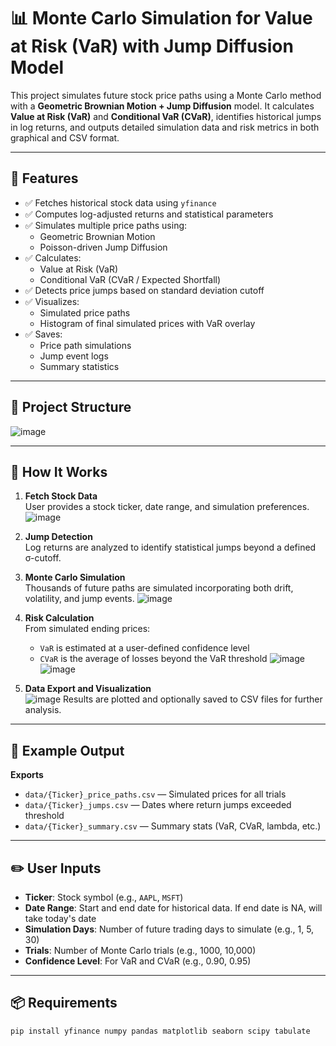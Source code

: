 # 📊 Monte Carlo Simulation for Value at Risk (VaR) with Jump Diffusion Model

This project simulates future stock price paths using a Monte Carlo method with a **Geometric Brownian Motion + Jump Diffusion** model. It calculates **Value at Risk (VaR)** and **Conditional VaR (CVaR)**, identifies historical jumps in log returns, and outputs detailed simulation data and risk metrics in both graphical and CSV format.

---

## 🔧 Features

- ✅ Fetches historical stock data using `yfinance`
- ✅ Computes log-adjusted returns and statistical parameters
- ✅ Simulates multiple price paths using:
  - Geometric Brownian Motion
  - Poisson-driven Jump Diffusion
- ✅ Calculates:
  - Value at Risk (VaR)
  - Conditional VaR (CVaR / Expected Shortfall)
- ✅ Detects price jumps based on standard deviation cutoff
- ✅ Visualizes:
  - Simulated price paths
  - Histogram of final simulated prices with VaR overlay
- ✅ Saves:
  - Price path simulations
  - Jump event logs
  - Summary statistics

---

## 📁 Project Structure

![image](https://github.com/user-attachments/assets/4ad8d00c-dcc8-4fa8-897d-cd385930b827)

---

## 🧪 How It Works

1. **Fetch Stock Data**  
   User provides a stock ticker, date range, and simulation preferences.
![image](https://github.com/user-attachments/assets/e4d38bad-bc00-4f53-816c-c35b34a74058)

2. **Jump Detection**  
   Log returns are analyzed to identify statistical jumps beyond a defined σ-cutoff.

3. **Monte Carlo Simulation**  
   Thousands of future paths are simulated incorporating both drift, volatility, and jump events.
![image](https://github.com/user-attachments/assets/45b25349-dc2c-4a62-8890-67977750b411)

4. **Risk Calculation**  
   From simulated ending prices:
   - `VaR` is estimated at a user-defined confidence level
   - `CVaR` is the average of losses beyond the VaR threshold
![image](https://github.com/user-attachments/assets/19138555-058e-49e6-a8b9-960f69bf0141)
![image](https://github.com/user-attachments/assets/c9317986-2772-43cf-9db2-d42196a12f80)


5. **Data Export and Visualization**  
![image](https://github.com/user-attachments/assets/fb2e5772-df56-4daf-86fd-c6c4951038aa)
Results are plotted and optionally saved to CSV files for further analysis.

---

## 📌 Example Output

**Exports**
- `data/{Ticker}_price_paths.csv` — Simulated prices for all trials
- `data/{Ticker}_jumps.csv` — Dates where return jumps exceeded threshold
- `data/{Ticker}_summary.csv` — Summary stats (VaR, CVaR, lambda, etc.)

---

## ✏️ User Inputs

- **Ticker**: Stock symbol (e.g., `AAPL`, `MSFT`)
- **Date Range**: Start and end date for historical data. If end date is NA, will take today's date
- **Simulation Days**: Number of future trading days to simulate (e.g., 1, 5, 30)
- **Trials**: Number of Monte Carlo trials (e.g., 1000, 10,000)
- **Confidence Level**: For VaR and CVaR (e.g., 0.90, 0.95)

---

## 📦 Requirements

```bash
pip install yfinance numpy pandas matplotlib seaborn scipy tabulate
